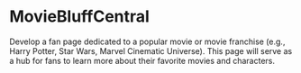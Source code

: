 # MovieBluffCentral
Develop a fan page dedicated to a popular movie or movie franchise (e.g., Harry Potter, Star  Wars, Marvel Cinematic Universe). This page will serve as a hub for fans to learn more about their favorite  movies and characters.
